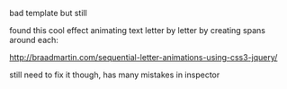 bad template but still

found this cool effect animating text letter by letter by creating spans around each:

http://braadmartin.com/sequential-letter-animations-using-css3-jquery/

still need to fix it though, has many mistakes in inspector